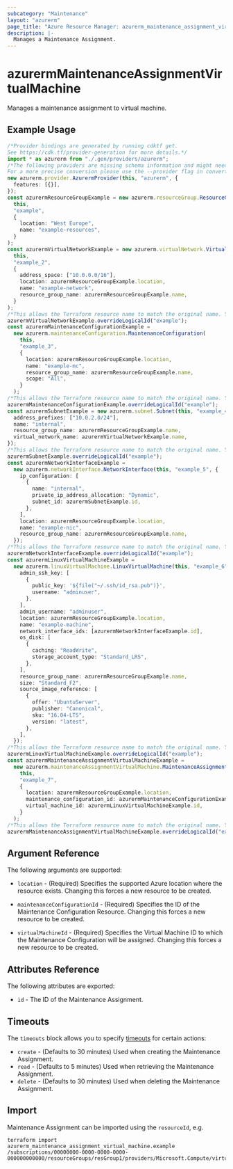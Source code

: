 ```yaml
---
subcategory: "Maintenance"
layout: "azurerm"
page_title: "Azure Resource Manager: azurerm_maintenance_assignment_virtual_machine"
description: |-
  Manages a Maintenance Assignment.
---
```


# azurermMaintenanceAssignmentVirtualMachine

Manages a maintenance assignment to virtual machine.

## Example Usage

```typescript
/*Provider bindings are generated by running cdktf get.
See https://cdk.tf/provider-generation for more details.*/
import * as azurerm from "./.gen/providers/azurerm";
/*The following providers are missing schema information and might need manual adjustments to synthesize correctly: azurerm.
For a more precise conversion please use the --provider flag in convert.*/
new azurerm.provider.AzurermProvider(this, "azurerm", {
  features: [{}],
});
const azurermResourceGroupExample = new azurerm.resourceGroup.ResourceGroup(
  this,
  "example",
  {
    location: "West Europe",
    name: "example-resources",
  }
);
const azurermVirtualNetworkExample = new azurerm.virtualNetwork.VirtualNetwork(
  this,
  "example_2",
  {
    address_space: ["10.0.0.0/16"],
    location: azurermResourceGroupExample.location,
    name: "example-network",
    resource_group_name: azurermResourceGroupExample.name,
  }
);
/*This allows the Terraform resource name to match the original name. You can remove the call if you don't need them to match.*/
azurermVirtualNetworkExample.overrideLogicalId("example");
const azurermMaintenanceConfigurationExample =
  new azurerm.maintenanceConfiguration.MaintenanceConfiguration(
    this,
    "example_3",
    {
      location: azurermResourceGroupExample.location,
      name: "example-mc",
      resource_group_name: azurermResourceGroupExample.name,
      scope: "All",
    }
  );
/*This allows the Terraform resource name to match the original name. You can remove the call if you don't need them to match.*/
azurermMaintenanceConfigurationExample.overrideLogicalId("example");
const azurermSubnetExample = new azurerm.subnet.Subnet(this, "example_4", {
  address_prefixes: ["10.0.2.0/24"],
  name: "internal",
  resource_group_name: azurermResourceGroupExample.name,
  virtual_network_name: azurermVirtualNetworkExample.name,
});
/*This allows the Terraform resource name to match the original name. You can remove the call if you don't need them to match.*/
azurermSubnetExample.overrideLogicalId("example");
const azurermNetworkInterfaceExample =
  new azurerm.networkInterface.NetworkInterface(this, "example_5", {
    ip_configuration: [
      {
        name: "internal",
        private_ip_address_allocation: "Dynamic",
        subnet_id: azurermSubnetExample.id,
      },
    ],
    location: azurermResourceGroupExample.location,
    name: "example-nic",
    resource_group_name: azurermResourceGroupExample.name,
  });
/*This allows the Terraform resource name to match the original name. You can remove the call if you don't need them to match.*/
azurermNetworkInterfaceExample.overrideLogicalId("example");
const azurermLinuxVirtualMachineExample =
  new azurerm.linuxVirtualMachine.LinuxVirtualMachine(this, "example_6", {
    admin_ssh_key: [
      {
        public_key: '${file("~/.ssh/id_rsa.pub")}',
        username: "adminuser",
      },
    ],
    admin_username: "adminuser",
    location: azurermResourceGroupExample.location,
    name: "example-machine",
    network_interface_ids: [azurermNetworkInterfaceExample.id],
    os_disk: [
      {
        caching: "ReadWrite",
        storage_account_type: "Standard_LRS",
      },
    ],
    resource_group_name: azurermResourceGroupExample.name,
    size: "Standard_F2",
    source_image_reference: [
      {
        offer: "UbuntuServer",
        publisher: "Canonical",
        sku: "16.04-LTS",
        version: "latest",
      },
    ],
  });
/*This allows the Terraform resource name to match the original name. You can remove the call if you don't need them to match.*/
azurermLinuxVirtualMachineExample.overrideLogicalId("example");
const azurermMaintenanceAssignmentVirtualMachineExample =
  new azurerm.maintenanceAssignmentVirtualMachine.MaintenanceAssignmentVirtualMachine(
    this,
    "example_7",
    {
      location: azurermResourceGroupExample.location,
      maintenance_configuration_id: azurermMaintenanceConfigurationExample.id,
      virtual_machine_id: azurermLinuxVirtualMachineExample.id,
    }
  );
/*This allows the Terraform resource name to match the original name. You can remove the call if you don't need them to match.*/
azurermMaintenanceAssignmentVirtualMachineExample.overrideLogicalId("example");

```

## Argument Reference

The following arguments are supported:

*   `location` - (Required) Specifies the supported Azure location where the resource exists. Changing this forces a new resource to be created.

*   `maintenanceConfigurationId` - (Required) Specifies the ID of the Maintenance Configuration Resource. Changing this forces a new resource to be created.

*   `virtualMachineId` - (Required) Specifies the Virtual Machine ID to which the Maintenance Configuration will be assigned. Changing this forces a new resource to be created.

## Attributes Reference

The following attributes are exported:

* `id` - The ID of the Maintenance Assignment.

## Timeouts

The `timeouts` block allows you to specify [timeouts](https://www.terraform.io/language/resources/syntax#operation-timeouts) for certain actions:

* `create` - (Defaults to 30 minutes) Used when creating the Maintenance Assignment.
* `read` - (Defaults to 5 minutes) Used when retrieving the Maintenance Assignment.
* `delete` - (Defaults to 30 minutes) Used when deleting the Maintenance Assignment.

## Import

Maintenance Assignment can be imported using the `resourceId`, e.g.

```console
terraform import azurerm_maintenance_assignment_virtual_machine.example /subscriptions/00000000-0000-0000-0000-000000000000/resourceGroups/resGroup1/providers/Microsoft.Compute/virtualMachines/vm1/providers/Microsoft.Maintenance/configurationAssignments/assign1
```
